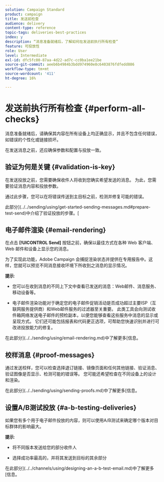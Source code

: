```yaml
---
solution: Campaign Standard
product: campaign
title: 发送前检查
audience: delivery
content-type: reference
topic-tags: deliveries-best-practices
index: y
description: “消息准备就绪后，了解如何在发送前执行所有检查”
feature: 可投放性
role: User
level: Intermediate
exl-id: dfc5fc00-87aa-4d22-ad7c-cc0ba1ee21be
source-git-commit: aeeb6b4984b3bdd974960e8c6403876fdfedd886
workflow-type: tm+mt
source-wordcount: '411'
ht-degree: 16%

---
```


# 发送前执行所有检查 {#perform-all-checks}

消息准备就绪后，请确保其内容在所有设备上均正确显示，并且不包含任何错误，如错误的个性化或链接损坏。

在发送消息之前，还应确保参数和配置与投放一致。

## 验证为何是关键 {#validation-is-key}

在发送投放之前，您需要确保收件人将收到您确实希望发送的消息。 为此，您需要验证消息内容和投放参数。

通过此步骤，您可以在将错误传送到主目标之前，检测并修复可能的错误。

此部分](../../sending/using/get-started-sending-messages.md#prepare-test-send)中介绍了验证投放的步骤。[

## 电子邮件渲染 {#email-rendering}

在点击 **[!UICONTROL Send]** 按钮之前，确保以最佳方式在各种 Web 客户端、Web 邮件和设备上显示您的消息。

为了实现此功能，Adobe Campaign 会捕捉渲染状态并提供在专用报告中。这样，您就可以预览不同消息接收环境下所收到之消息的显示情况。

**提示**:

* 您可以在收到消息的不同上下文中查看已发送的消息：Web邮件、消息服务、移动设备等。

* 电子邮件渲染功能对于确定您的电子邮件促销活动是否成功超过主要ISP（互联网服务提供商）和Web邮件服务的过滤器至关重要。 此类工具会向测试收件箱网络发送电子邮件的预检副本，以便您能够查看这些服务中消息的显示或呈现方式。 它们还可能包括报表和代码更正选项，可帮助您快速识别并进行可改进投放能力的修复。

在此部分](../../sending/using/email-rendering.md)中了解更多[信息。

## 校样消息 {#proof-messages}

通过发送校样，您可以检查选择退订链接、镜像页面和任何其他链接、验证消息、验证图像是否显示、检测可能的错误等。 您可能还希望检查在不同设备上的设计和渲染。

在此部分](../../sending/using/sending-proofs.md)中了解更多[信息。

## 设置A/B测试投放 {#a-b-testing-deliveries}

如果您有多个用于电子邮件投放的内容，则可以使用A/B测试来确定哪个版本对目标群体的影响最大。

**提示**:

* 将不同版本发送给您的部分收件人

* 选择成功率最高的，并将其发送到目标的其余部分

在此部分](../../channels/using/designing-an-a-b-test-email.md)中了解更多[信息。

